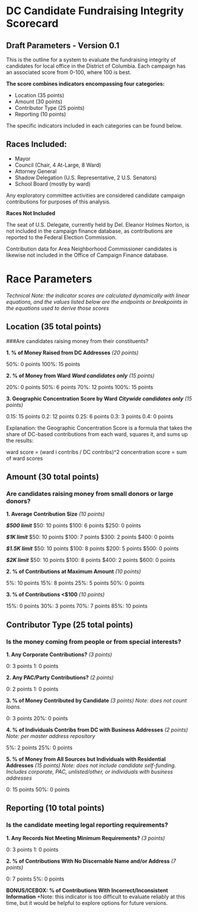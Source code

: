 # DC Candidate Fundraising Integrity Scorecard
## Draft Parameters - Version 0.1

This is the outline for a system to evaluate the fundraising integrity of candidates for local office in the District of Columbia. Each campaign has an associated score from 0-100, where 100 is best.

**The score combines indicators encompassing four categories:**
  - Location (35 points)
  - Amount (30 points)
  - Contributor Type (25 points)
  - Reporting (10 points)

The specific indicators included in each categories can be found below.
<!-- we should include a link to that section here -->

## Races Included:
  - Mayor
  - Council (Chair, 4 At-Large, 8 Ward)
  - Attorney General
  - Shadow Delegation (U.S. Representative, 2 U.S. Senators)
  - School Board (mostly by ward)

Any exploratory committee activities are considered candidate campaign contributions for purposes of this analysis.

**Races Not Included**

The seat of U.S. Delegate, currently held by Del. Eleanor Holmes Norton, is not included in the campaign finance database, as contributions are reported to the Federal Election Commission.

Contribution data for Area Neighborhood Commissioner candidates is likewise not included in the Office of Campaign Finance database.


# Race Parameters
*Technical Note: the indicator scores are calculated dynamically with linear equations, and the values listed below are the endpoints or breakpoints in the equations used to derive those scores*

## Location (35 total points)
###Are candidates raising money from their constituents?

**1. % of Money Raised from DC Addresses**
*(20 points)*

  50%: 0 points
  100%: 15 points

**2. % of Money from Ward**
***Ward candidates only***
*(15 points)*

  20%: 0 points
  50%: 6 points
  70%: 12 points
  100%: 15 points

**3. Geographic Concentration Score by Ward**
***Citywide candidates only***
*(15 points)*

  0.15: 15 points
  0.2: 12 points
  0.25: 6 points
  0.3: 3 points
  0.4: 0 points

Explanation: the Geographic Concentration Score is a formula that takes the share of DC-based contributions from each ward, squares it, and sums up the results:

  ward score = (ward i contribs / DC contribs)^2
  concentration score = sum of ward scores


## Amount (30 total points)
### Are candidates raising money from small donors or large donors?

**1. Average Contribution Size**
*(10 points)*

  ***$500 limit***
  $50: 10 points
  $100: 6 points
  $250: 0 points

  ***$1K limit***
  $50: 10 points
  $100: 7 points
  $300: 2 points
  $400: 0 points

  ***$1.5K limit***
  $50: 10 points
  $100: 8 points
  $200: 5 points
  $500: 0 points

  ***$2K limit***
  $50: 10 points
  $100: 8 points
  $400: 2 points
  $600: 0 points


**2. % of Contributions at Maximum Amount**
*(10 points)*

  5%: 10 points
  15%: 8 points
  25%: 5 points
  50%: 0 points


**3. % of Contributions <$100**
*(10 points)*

  15%: 0 points
  30%: 3 points
  70%: 7 points
  85%: 10 points


## Contributor Type (25 total points)
### Is the money coming from people or from special interests?

**1. Any Corporate Contributions?**
*(3 points)*

  0: 3 points
  1: 0 points

**2. Any PAC/Party Contributions?**
*(2 points)*

  0: 2 points
  1: 0 points

**3. % of Money Contributed by Candidate**
*(3 points)
Note: does not count loans.*

  0: 3 points
  20%: 0 points

**4. % of Individuals Contribs from DC with Business Addresses**
*(2 points)
Note: per master address repository*

  5%: 2 points
  25%: 0 points

**5. % of Money from All Sources but Individuals with Residential Addresses**
*(15 points)
Note: does not include candidate self-funding. Includes corporate, PAC, unlisted/other, or individuals with business addresses*

  0: 15 points
  50%: 0 points


## Reporting (10 total points)
### Is the candidate meeting legal reporting requirements?

**1. Any Records Not Meeting Minimum Requirements?**
*(3 points)*

  0: 3 points
  1: 0 points

**2. % of Contributions With No Discernable Name and/or Address**
*(7 points)*

  0: 7 points
  5%: 0 points

**BONUS/ICEBOX: % of Contributions With Incorrect/Inconsistent Information**
*Note: this indicator is too difficult to evaluate reliably at this time, but it would be helpful to explore options for future versions.
